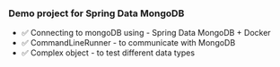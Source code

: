 ### Demo project for Spring Data MongoDB 

- ✅ Connecting to mongoDB using - Spring Data MongoDB + Docker
- ✅ CommandLineRunner - to communicate with MongoDB
- ✅ Complex object - to test different data types